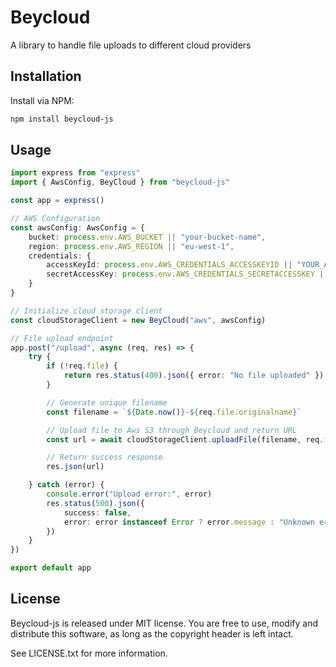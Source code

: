 # Beycloud

A library to handle file uploads to different cloud providers

## Installation

Install via NPM:
```bash
npm install beycloud-js
```

## Usage

```typescript
import express from "express"
import { AwsConfig, BeyCloud } from "beycloud-js"

const app = express()

// AWS Configuration
const awsConfig: AwsConfig = {
    bucket: process.env.AWS_BUCKET || "your-bucket-name",
    region: process.env.AWS_REGION || "eu-west-1",
    credentials: {
        accessKeyId: process.env.AWS_CREDENTIALS_ACCESSKEYID || "YOUR_AWS_ACCESS_KEY",
        secretAccessKey: process.env.AWS_CREDENTIALS_SECRETACCESSKEY || "YOUR_AWS_SECRET_KEY"
    }
}

// Initialize cloud storage client
const cloudStorageClient = new BeyCloud("aws", awsConfig)

// File upload endpoint
app.post("/upload", async (req, res) => {
    try {
        if (!req.file) {
            return res.status(400).json({ error: "No file uploaded" })
        }

        // Generate unique filename
        const filename = `${Date.now()}-${req.file.originalname}`

        // Upload file to Aws S3 through Beycloud and return URL
        const url = await cloudStorageClient.uploadFile(filename, req.file.buffer)

        // Return success response
        res.json(url)

    } catch (error) {
        console.error("Upload error:", error)
        res.status(500).json({
            success: false,
            error: error instanceof Error ? error.message : "Unknown error occurred"
        })
    }
})

export default app

```

## License

Beycloud-js is released under MIT license. You are free to use, modify and distribute this software, as long as the copyright header is left intact.

See LICENSE.txt for more information.
